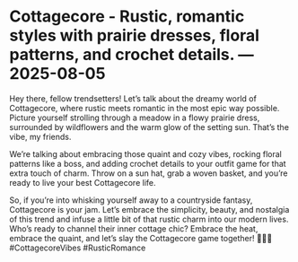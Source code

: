 # Cottagecore - Rustic, romantic styles with prairie dresses, floral patterns, and crochet details. — 2025-08-05

Hey there, fellow trendsetters! Let’s talk about the dreamy world of Cottagecore, where rustic meets romantic in the most epic way possible. Picture yourself strolling through a meadow in a flowy prairie dress, surrounded by wildflowers and the warm glow of the setting sun. That’s the vibe, my friends.

We’re talking about embracing those quaint and cozy vibes, rocking floral patterns like a boss, and adding crochet details to your outfit game for that extra touch of charm. Throw on a sun hat, grab a woven basket, and you’re ready to live your best Cottagecore life.

So, if you’re into whisking yourself away to a countryside fantasy, Cottagecore is your jam. Let’s embrace the simplicity, beauty, and nostalgia of this trend and infuse a little bit of that rustic charm into our modern lives. Who’s ready to channel their inner cottage chic? Embrace the heat, embrace the quaint, and let’s slay the Cottagecore game together! 🌾🌼✨ #CottagecoreVibes #RusticRomance
